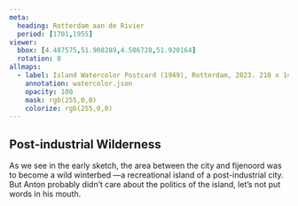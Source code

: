 ```yaml
---
meta:
  heading: Rotterdam aan de Rivier
  period: [1701,1955]
viewer:
  bbox: [4.487575,51.908289,4.506728,51.920164]
  rotation: 0
allmaps:
  - label: Island Watercolor Postcard (1949), Rotterdam, 2023. 210 x 148mm. The Berlage. Based on Sander de Bruijn Rijksmijn Den Hooghmoed, Baron 1898, 1965. De Efteling Archive.
    annotation: watercolor.json
    opacity: 100
    mask: rgb(255,0,0)
    colorize: rgb(255,0,0)
---
```

## Post-industrial Wilderness

As we see in the early sketch, the area between the city and fijenoord was to become a wild winterbed —a recreational island of a post-industrial city. But Anton probably didn’t care about the politics of the island, let’s not put words in his mouth.
